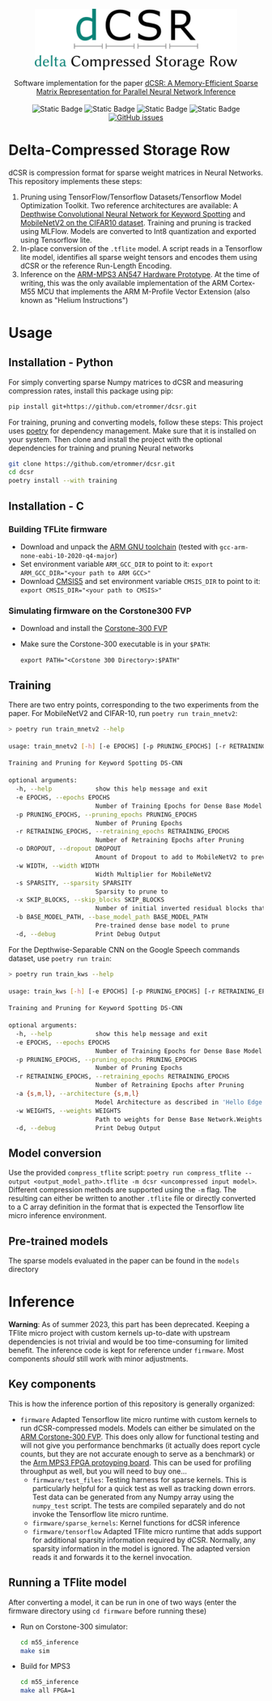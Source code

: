 <!-- PROJECT LOGO -->
<br />
<div align="center">
  <a href="https://github.com/github_username/repo_name">
    <img src="dcsr_logo.png" alt="Logo" width="400" >
  </a>

  <p align="center">
    Software implementation for the paper <a href = "https://arxiv.org/abs/2111.12345">dCSR: A Memory-Efficient Sparse Matrix Representation for Parallel Neural Network Inference</a>
    <br>
    <br>
    <img alt="Static Badge" src="https://img.shields.io/badge/Python-3776AB?style=for-the-badge&logo=Python&logoColor=white">
    <img alt="Static Badge" src="https://img.shields.io/badge/TensorFlow-FF6F00?style=for-the-badge&logo=TensorFlow&logoColor=white">
    <img alt="Static Badge" src="https://img.shields.io/badge/MLFlow-0194E2?style=for-the-badge&logo=MLFlow&logoColor=white">
    <img alt="Static Badge" src="https://img.shields.io/badge/ARM_Cortex--M55-0091BD?style=for-the-badge&logo=arm&logoColor=white">
    <br>
    <a href="https://github.com/etrommer/dcsr/issues"><img alt="GitHub issues" src="https://img.shields.io/github/issues/etrommer/dcsr?style=for-the-badge&logo=github"></a>
  </p>
</div>


# Delta-Compressed Storage Row
dCSR is compression format for sparse weight matrices in Neural Networks. This repository implements these steps:
1. Pruning using TensorFlow/Tensorflow Datasets/Tensorflow Model Optimization Toolkit. Two reference architectures are available: A [Depthwise Convolutional Neural Network for Keyword Spotting](https://arxiv.org/abs/1711.07128) and [MobileNetV2 on the CIFAR10 dataset](https://arxiv.org/abs/1801.04381). Training and pruning is tracked using MLFlow. Models are converted to Int8 quantization and exported using Tensorflow lite.
2. In-place conversion of the `.tflite` model. A script reads in a Tensorflow lite model, identifies all sparse weight tensors and encodes them using dCSR or the reference Run-Length Encoding.
3. Inference on the [ARM-MPS3 AN547 Hardware Prototype](https://developer.arm.com/Tools%20and%20Software/MPS3%20FPGA%20Prototyping%20Board). At the time of writing, this was the only available implementation of the ARM Cortex-M55 MCU that implements the ARM M-Profile Vector Extension (also known as "Helium Instructions")

# Usage
## Installation - Python
For simply converting sparse Numpy matrices to dCSR and measuring compression rates, install this package using pip:
```bash
pip install git+https://github.com/etrommer/dcsr.git
```
For training, pruning and converting models, follow these steps:
This project uses [poetry](https://python-poetry.org/docs/) for dependency management. Make sure that it is installed on your system.
Then clone and install the project with the optional dependencies for training and pruning Neural networks
```bash
git clone https://github.com/etrommer/dcsr.git
cd dcsr
poetry install --with training
```
## Installation - C
### Building TFLite firmware
- Download and unpack the [ARM GNU toolchain](https://developer.arm.com/tools-and-software/open-source-software/developer-tools/gnu-toolchain/gnu-rm/downloads) (tested with `gcc-arm-none-eabi-10-2020-q4-major`)
- Set environment variable `ARM_GCC_DIR` to point to it:
```export ARM_GCC_DIR="<your path to ARM GCC>"```
- Download [CMSIS5](https://github.com/ARM-software/CMSIS_5) and set environment variable `CMSIS_DIR` to point to it:
```export CMSIS_DIR="<your path to CMSIS>"```

### Simulating firmware on the Corstone300 FVP
- Download and install the [Corstone-300 FVP](https://developer.arm.com/tools-and-software/open-source-software/arm-platforms-software/arm-ecosystem-fvps)

- Make sure the Corstone-300 executable is in your `$PATH`:

  ```export PATH="<Corstone 300 Directory>:$PATH"```
## Training
There are two entry points, corresponding to the two experiments from the paper.
For MobileNetV2 and CIFAR-10, run `poetry run train_mnetv2`:
```bash
> poetry run train_mnetv2 --help

usage: train_mnetv2 [-h] [-e EPOCHS] [-p PRUNING_EPOCHS] [-r RETRAINING_EPOCHS] [-o DROPOUT] [-w WIDTH] [-s SPARSITY] [-x SKIP_BLOCKS] [-b BASE_MODEL_PATH] [-d]

Training and Pruning for Keyword Spotting DS-CNN

optional arguments:
  -h, --help            show this help message and exit
  -e EPOCHS, --epochs EPOCHS
                        Number of Training Epochs for Dense Base Model
  -p PRUNING_EPOCHS, --pruning_epochs PRUNING_EPOCHS
                        Number of Pruning Epochs
  -r RETRAINING_EPOCHS, --retraining_epochs RETRAINING_EPOCHS
                        Number of Retraining Epochs after Pruning
  -o DROPOUT, --dropout DROPOUT
                        Amount of Dropout to add to MobileNetV2 to prevent overfitting
  -w WIDTH, --width WIDTH
                        Width Multiplier for MobileNetV2
  -s SPARSITY, --sparsity SPARSITY
                        Sparsity to prune to
  -x SKIP_BLOCKS, --skip_blocks SKIP_BLOCKS
                        Number of initial inverted residual blocks that remain dense
  -b BASE_MODEL_PATH, --base_model_path BASE_MODEL_PATH
                        Pre-trained dense base model to prune
  -d, --debug           Print Debug Output
```
For the Depthwise-Separable CNN on the Google Speech commands dataset, use `poetry run train`:
```bash
> poetry run train_kws --help

usage: train_kws [-h] [-e EPOCHS] [-p PRUNING_EPOCHS] [-r RETRAINING_EPOCHS] [-a {s,m,l}] [-w WEIGHTS] [-d]

Training and Pruning for Keyword Spotting DS-CNN

optional arguments:
  -h, --help            show this help message and exit
  -e EPOCHS, --epochs EPOCHS
                        Number of Training Epochs for Dense Base Model
  -p PRUNING_EPOCHS, --pruning_epochs PRUNING_EPOCHS
                        Number of Pruning Epochs
  -r RETRAINING_EPOCHS, --retraining_epochs RETRAINING_EPOCHS
                        Number of Retraining Epochs after Pruning
  -a {s,m,l}, --architecture {s,m,l}
                        Model Architecture as described in 'Hello Edge' paper
  -w WEIGHTS, --weights WEIGHTS
                        Path to weights for Dense Base Network.Weights need to be generated by the same architecture as given in the 'architecture' parameter.Providing weights skips the initial training of a dense base model.
  -d, --debug           Print Debug Output
```
## Model conversion
Use the provided `compress_tflite` script: `poetry run compress_tflite --output <output_model_path>.tflite -m dcsr <uncompressed input model>`. 
Different compression methods are supported using the `-m` flag. The resulting can either be written to another `.tflite` file or directly converted to a C array definition in the format that is expected the Tensorflow lite micro inference environment.

## Pre-trained models
The sparse models evaluated in the paper can be found in the `models` directory

# Inference
**Warning**: As of summer 2023, this part has been deprecated. Keeping a TFlite micro project with custom kernels up-to-date with upstream dependencies is not trivial and would be too time-consuming for limited benefit. The inference code is kept for reference under `firmware`. Most components _should_ still work with minor adjustments. 

## Key components
This is how the inference portion of this repository is generally organized:
- `firmware` Adapted Tensorflow lite micro runtime with custom kernels to run dCSR-compressed models. Models can either be simulated on the [ARM Corstone-300 FVP](https://developer.arm.com/tools-and-software/open-source-software/arm-platforms-software/arm-ecosystem-fvps). This does only allow for functional testing and will not give you performance benchmarks (it actually does report cycle counts, but they are not accurate enough to serve as a benchmark) or the [Arm MPS3 FPGA protoyping board](https://developer.arm.com/tools-and-software/development-boards/fpga-prototyping-boards/mps3). This can be used for profiling throughput as well, but you will need to buy one...
  - `firmware/test_files`: Testing harness for sparse kernels. This is particularly helpful for a quick test as well as tracking down errors. Test data can be generated from any Numpy array using the `numpy_test` script. The tests are compiled separately and do not invoke the Tensorflow lite micro runtime.
  - `firmware/sparse_kernels`: Kernel functions for dCSR inference
  - `firmware/tensorflow` Adapted TFlite micro runtime that adds support for additional sparsity information required by dCSR. Normally, any sparsity information in the model is ignored. The adapted version reads it and forwards it to the kernel invocation.

## Running a TFlite model
After converting a model, it can be run in one of two ways (enter the firmware directory using `cd firmware` before running these)

- Run on Corstone-300 simulator:
  ```bash
  cd m55_inference
  make sim
  ```

- Build for MPS3
  ```bash
  cd m55_inference
  make all FPGA=1
  ```
